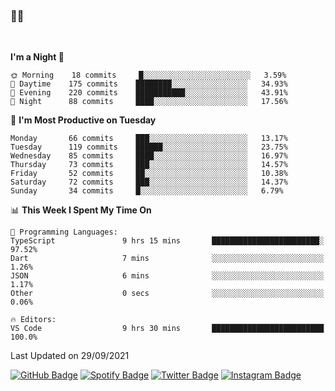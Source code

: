 ### 🤙🍺

<!-- <a href="https://github-readme-stats.vercel.app/api?username=hzak2xx&count_private=true&show_icons=true&theme=dracula">
  <img align="center" src="https://github-readme-stats.vercel.app/api?username=hzak2xx&count_private=true&show_icons=true&theme=dracula" />
</a>
</br> -->
</br>

<!--START_SECTION:waka-->
**I'm a Night 🦉** 

```text
🌞 Morning    18 commits     █░░░░░░░░░░░░░░░░░░░░░░░░   3.59% 
🌆 Daytime    175 commits    ████████░░░░░░░░░░░░░░░░░   34.93% 
🌃 Evening    220 commits    ███████████░░░░░░░░░░░░░░   43.91% 
🌙 Night      88 commits     ████░░░░░░░░░░░░░░░░░░░░░   17.56%

```
📅 **I'm Most Productive on Tuesday** 

```text
Monday       66 commits     ███░░░░░░░░░░░░░░░░░░░░░░   13.17% 
Tuesday      119 commits    ██████░░░░░░░░░░░░░░░░░░░   23.75% 
Wednesday    85 commits     ████░░░░░░░░░░░░░░░░░░░░░   16.97% 
Thursday     73 commits     ███░░░░░░░░░░░░░░░░░░░░░░   14.57% 
Friday       52 commits     ██░░░░░░░░░░░░░░░░░░░░░░░   10.38% 
Saturday     72 commits     ███░░░░░░░░░░░░░░░░░░░░░░   14.37% 
Sunday       34 commits     █░░░░░░░░░░░░░░░░░░░░░░░░   6.79%

```


📊 **This Week I Spent My Time On** 

```text
💬 Programming Languages: 
TypeScript               9 hrs 15 mins       ████████████████████████░   97.52% 
Dart                     7 mins              ░░░░░░░░░░░░░░░░░░░░░░░░░   1.26% 
JSON                     6 mins              ░░░░░░░░░░░░░░░░░░░░░░░░░   1.17% 
Other                    0 secs              ░░░░░░░░░░░░░░░░░░░░░░░░░   0.06%

🔥 Editors: 
VS Code                  9 hrs 30 mins       █████████████████████████   100.0%

```


 Last Updated on 29/09/2021
<!--END_SECTION:waka-->

[![GitHub Badge](https://img.shields.io/badge/GitHub-100000?style=for-the-badge&logo=github&logoColor=white)](https://github.com/hzak2xx)
[![Spotify Badge](https://img.shields.io/badge/Spotify-1ED760?&style=for-the-badge&logo=spotify&logoColor=white)](https://open.spotify.com/user/uf90s6sbbh75a1mt44clkhkvf)
[![Twitter Badge](https://img.shields.io/badge/Twitter-1DA1F2?style=for-the-badge&logo=twitter&logoColor=white)](https://twitter.com/hzak2xx)
[![Instagram Badge](https://img.shields.io/badge/Instagram-E4405F?style=for-the-badge&logo=instagram&logoColor=white)](https://www.instagram.com/hzak2xx/)
